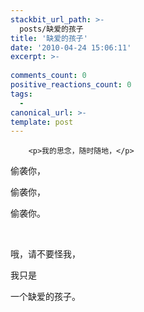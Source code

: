 ```yaml
---
stackbit_url_path: >-
  posts/缺爱的孩子
title: '缺爱的孩子'
date: '2010-04-24 15:06:11'
excerpt: >-
  
comments_count: 0
positive_reactions_count: 0
tags: 
  - 
canonical_url: >-
template: post
---
```


        <p>我的思念，随时随地，</p>
<p>偷袭你，</p>
<p>偷袭你，</p>
<p>偷袭你。</p>
<p>&nbsp;</p>
<p>哦，请不要怪我，</p>
<p>我只是</p>
<p>一个缺爱的孩子。</p>
      